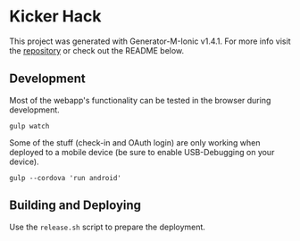 # Kicker Hack
This project was generated with Generator-M-Ionic v1.4.1. For more info visit the [repository](https://github.com/mwaylabs/generator-m-ionic) or check out the README below.

## Development

Most of the webapp's functionality can be tested in the browser during development.
    
    gulp watch

Some of the stuff (check-in and OAuth login) are only working when deployed to a mobile device (be sure to enable USB-Debugging on your device).

    gulp --cordova 'run android'

## Building and Deploying

Use the `release.sh` script to prepare the deployment.